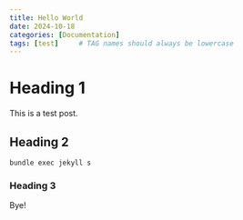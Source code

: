 ```yaml
---
title: Hello World
date: 2024-10-18
categories: [Documentation]
tags: [test]     # TAG names should always be lowercase
---
```



# Heading 1

This is a test post.

## Heading 2

```console
bundle exec jekyll s
```

### Heading 3

Bye!